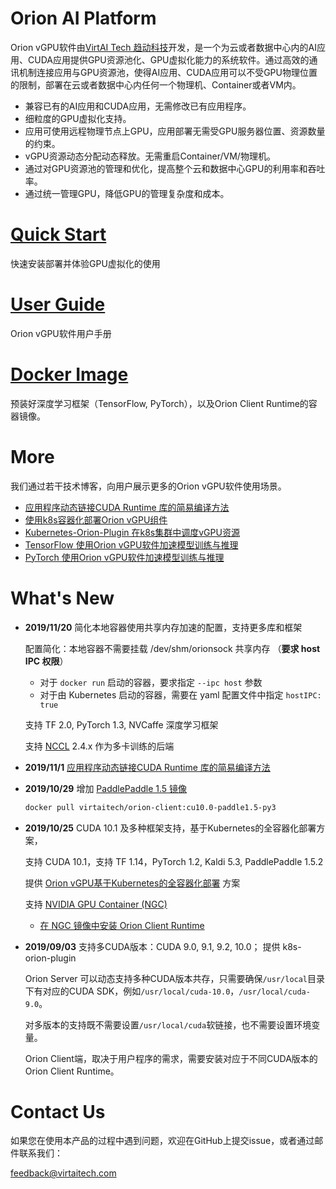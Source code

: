 # Orion AI Platform

Orion vGPU软件由[VirtAI Tech 趋动科技](https://virtai.tech)开发，是一个为云或者数据中心内的AI应用、CUDA应用提供GPU资源池化、GPU虚拟化能力的系统软件。通过高效的通讯机制连接应用与GPU资源池，使得AI应用、CUDA应用可以不受GPU物理位置的限制，部署在云或者数据中心内任何一个物理机、Container或者VM内。

* 兼容已有的AI应用和CUDA应用，无需修改已有应用程序。
* 细粒度的GPU虚拟化支持。
* 应用可使用远程物理节点上GPU，应用部署无需受GPU服务器位置、资源数量的约束。
* vGPU资源动态分配动态释放。无需重启Container/VM/物理机。
* 通过对GPU资源池的管理和优化，提高整个云和数据中心GPU的利用率和吞吐率。
* 通过统一管理GPU，降低GPU的管理复杂度和成本。

# [Quick Start](doc/quick-start)
快速安装部署并体验GPU虚拟化的使用

# [User Guide](doc/Orion-User-Guide.md)
Orion vGPU软件用户手册

# [Docker Image](client-dockerfiles)
预装好深度学习框架（TensorFlow, PyTorch），以及Orion Client Runtime的容器镜像。

# <a id="tech-blog"></a>More
我们通过若干技术博客，向用户展示更多的Orion vGPU软件使用场景。

* [应用程序动态链接CUDA Runtime 库的简易编译方法](cuda-wrapper)
* [使用k8s容器化部署Orion vGPU组件](orion-kubernetes-deploy)
* [Kubernetes-Orion-Plugin 在k8s集群中调度vGPU资源](./doc/Orion-k8s-device-plugin.md)
* [TensorFlow 使用Orion vGPU软件加速模型训练与推理](./blogposts/tensorflow_models.md)
* [PyTorch 使用Orion vGPU软件加速模型训练与推理](./blogposts/pytorch_models.md)

# What's New
* **2019/11/20** 简化本地容器使用共享内存加速的配置，支持更多库和框架

    配置简化：本地容器不需要挂载 /dev/shm/orionsock 共享内存 （**要求 host IPC 权限**）

    * 对于 `docker run` 启动的容器，要求指定 `--ipc host` 参数
    * 对于由 Kubernetes 启动的容器，需要在 yaml 配置文件中指定 `hostIPC: true`

    支持 TF 2.0, PyTorch 1.3, NVCaffe 深度学习框架

    支持 [NCCL](https://developer.nvidia.com/nccl) 2.4.x 作为多卡训练的后端

* **2019/11/1**  [应用程序动态链接CUDA Runtime 库的简易编译方法](cuda-wrapper)

* **2019/10/29** 增加 [PaddlePaddle 1.5 镜像](client-dockerfiles/client-cu10.0-paddle1.5-py3)

    ```bash
    docker pull virtaitech/orion-client:cu10.0-paddle1.5-py3
    ```

* **2019/10/25** CUDA 10.1 及多种框架支持，基于Kubernetes的全容器化部署方案，

    支持 CUDA 10.1，支持 TF 1.14，PyTorch 1.2, Kaldi 5.3, PaddlePaddle 1.5.2

    提供 [Orion vGPU基于Kubernetes的全容器化部署](orion-kubernetes-deploy) 方案
    
    支持 [NVIDIA GPU Container (NGC)](https://ngc.nvidia.com/catalog/containers?orderBy=modifiedDESC&query=&quickFilter=containers&filters=)

    * [在 NGC 镜像中安装 Orion Client Runtime](ngc-dockerfiles)

* **2019/09/03** 支持多CUDA版本：CUDA 9.0, 9.1, 9.2, 10.0； 提供 k8s-orion-plugin

    Orion Server 可以动态支持多种CUDA版本共存，只需要确保`/usr/local`目录下有对应的CUDA SDK，例如`/usr/local/cuda-10.0`，`/usr/local/cuda-9.0`。
    
    对多版本的支持既不需要设置`/usr/local/cuda`软链接，也不需要设置环境变量。
    
    Orion Client端，取决于用户程序的需求，需要安装对应于不同CUDA版本的 Orion Client Runtime。

# Contact Us

如果您在使用本产品的过程中遇到问题，欢迎在GitHub上提交issue，或者通过邮件联系我们：

feedback@virtaitech.com